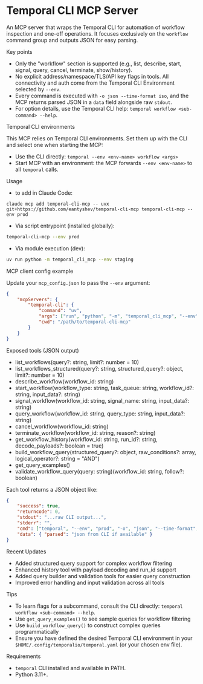 Temporal CLI MCP Server
=======================

An MCP server that wraps the Temporal CLI for automation of workflow inspection and one-off operations. It focuses exclusively on the `workflow` command group and outputs JSON for easy parsing.

Key points

- Only the "workflow" section is supported (e.g., list, describe, start, signal, query, cancel, terminate, show/history).
- No explicit address/namespace/TLS/API key flags in tools. All connectivity and auth come from the Temporal CLI Environment selected by `--env`.
- Every command is executed with `-o json --time-format iso`, and the MCP returns parsed JSON in a `data` field alongside raw `stdout`.
- For option details, use the Temporal CLI help: `temporal workflow <sub-command> --help`.

Temporal CLI environments

This MCP relies on Temporal CLI environments. Set them up with the CLI and select one when starting the MCP:

- Use the CLI directly: `temporal --env <env-name> workflow <args>`
- Start MCP with an environment: the MCP forwards `--env <env-name>` to all `temporal` calls.

Usage

- to add in Claude Code:
```(bash)
claude mcp add temporal-cli-mcp -- uvx git+https://github.com/eantyshev/temporal-cli-mcp temporal-cli-mcp --env prod
```

- Via script entrypoint (installed globally):

```bash
temporal-cli-mcp --env prod
```

- Via module execution (dev):

```bash
uv run python -m temporal_cli_mcp --env staging
```

MCP client config example

Update your `mcp_config.json` to pass the `--env` argument:

```json
{
	"mcpServers": {
		"temporal-cli": {
			"command": "uv",
			"args": ["run", "python", "-m", "temporal_cli_mcp", "--env", "prod"],
			"cwd": "/path/to/temporal-cli-mcp"
		}
	}
}
```

Exposed tools (JSON output)

- list_workflows(query?: string, limit?: number = 10)
- list_workflows_structured(query?: string, structured_query?: object, limit?: number = 10)
- describe_workflow(workflow_id: string)
- start_workflow(workflow_type: string, task_queue: string, workflow_id?: string, input_data?: string)
- signal_workflow(workflow_id: string, signal_name: string, input_data?: string)
- query_workflow(workflow_id: string, query_type: string, input_data?: string)
- cancel_workflow(workflow_id: string)
- terminate_workflow(workflow_id: string, reason?: string)
- get_workflow_history(workflow_id: string, run_id?: string, decode_payloads?: boolean = true)
- build_workflow_query(structured_query?: object, raw_conditions?: array, logical_operator?: string = "AND")
- get_query_examples()
- validate_workflow_query(query: string)(workflow_id: string, follow?: boolean)

Each tool returns a JSON object like:

```json
{
	"success": true,
	"returncode": 0,
	"stdout": "...raw CLI output...",
	"stderr": "",
	"cmd": ["temporal", "--env", "prod", "-o", "json", "--time-format", "iso", "workflow", "describe", "--workflow-id", "my-id"],
	"data": { "parsed": "json from CLI if available" }
}
```

Recent Updates

- Added structured query support for complex workflow filtering
- Enhanced history tool with payload decoding and run_id support  
- Added query builder and validation tools for easier query construction
- Improved error handling and input validation across all tools

Tips

- To learn flags for a subcommand, consult the CLI directly: `temporal workflow <sub-command> --help`.
- Use `get_query_examples()` to see sample queries for workflow filtering
- Use `build_workflow_query()` to construct complex queries programmatically
- Ensure you have defined the desired Temporal CLI environment in your `$HOME/.config/temporalio/temporal.yaml` (or your chosen env file).

Requirements

- `temporal` CLI installed and available in PATH.
- Python 3.11+.
